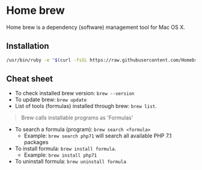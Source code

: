 # Home brew

Home brew is a dependency (software) management tool for Mac OS X.

## Installation

```bash
/usr/bin/ruby -e "$(curl -fsSL https://raw.githubusercontent.com/Homebrew/install/master/install)"
```

## Cheat sheet

- To check installed brew version: `brew --version`
- To update brew: `brew update`
- List of tools (formulas) installed through brew: `brew list`.

> Brew calls installable programs as 'Formulas'

- To search a formula (program): `brew search <formula>`
    - Example: `brew search php71` will search all available PHP 7.1 packages
- To install formula: `brew install formula`.
    - Example: `brew install php71`
- To uninstall formula: `brew uninstall formula`
